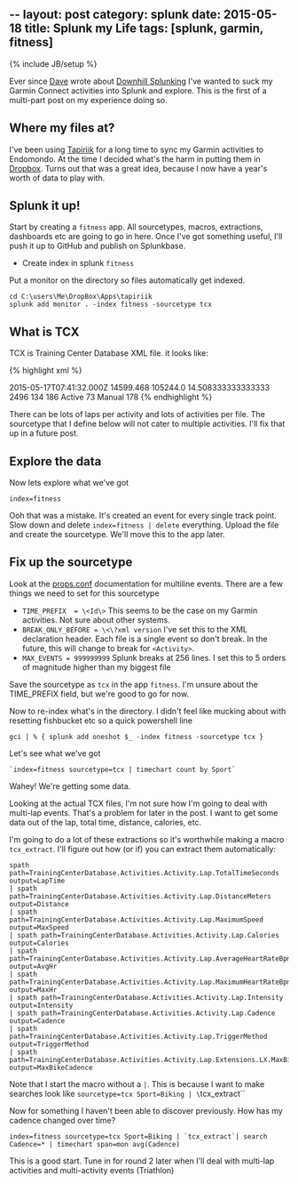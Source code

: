 --
layout: post
category: splunk
date: 2015-05-18
title: Splunk my Life
tags: [splunk, garmin, fitness]
---

{% include JB/setup %}

Ever since [Dave](http://blogs.splunk.com/author/dgreenwood/) wrote about [Downhill Splunking](http://blogs.splunk.com/2015/03/22/downhill-splunking-part-1/) I've wanted to suck my Garmin Connect activities into Splunk and explore.  This is the first of a multi-part post on my experience doing so.

## Where my files at?
I've been using [Tapiriik](https://tapiriik.com/) for a long time to sync my Garmin activities to Endomondo.  At the time I decided what's the harm in putting them in [Dropbox](http://dropbox.com).  Turns out that was a great idea, because I now have a year's worth of data to play with.


## Splunk it up!
Start by creating a `fitness` app.  All sourcetypes, macros, extractions, dashboards etc are going to go in here.  Once I've got something useful, I'll push it up to GitHub and publish on Splunkbase.

* Create index in splunk `fitness`

Put a monitor on the directory so files automatically get indexed.

    cd C:\users\Me\DropBox\Apps\tapiriik
    splunk add monitor . -index fitness -sourcetype tcx

## What is TCX

TCX is Training Center Database XML file.  it looks like:

{% highlight xml %}
<?xml version='1.0' encoding='UTF-8'?>
<TrainingCenterDatabase xmlns:xsi="http://www.w3.org/2001/XMLSchema-instance" xmlns:ns2="http://www.garmin.com/xmlschemas/UserProfile/v2" xmlns:tpx="http://www.garmin.com/xmlschemas/ActivityExtension/v2" xmlns:ns5="http://www.garmin.com/xmlschemas/ActivityGoals/v1" xmlns:ns4="http://www.garmin.com/xmlschemas/ProfileExtension/v1" xmlns="http://www.garmin.com/xmlschemas/TrainingCenterDatabase/v2">
  <Activities>
    <Activity Sport="Biking">
      <Id>2015-05-17T07:41:32.000Z</Id>
      <Lap StartTime="2015-05-17T07:41:32.000Z">
        <TotalTimeSeconds>14599.468</TotalTimeSeconds>
        <DistanceMeters>105244.0</DistanceMeters>
        <MaximumSpeed>14.508333333333333</MaximumSpeed>
        <Calories>2496</Calories>
        <AverageHeartRateBpm><Value>134</Value></AverageHeartRateBpm>
        <MaximumHeartRateBpm><Value>186</Value></MaximumHeartRateBpm>
        <Intensity>Active</Intensity>
        <Cadence>73</Cadence>
        <TriggerMethod>Manual</TriggerMethod>
        <Track>
            <!-- Kajillions of TrackPoints -->
        </Track>
        <Extensions>
          <LX xmlns="http://www.garmin.com/xmlschemas/ActivityExtension/v2">
            <MaxBikeCadence>178</MaxBikeCadence>
          </LX>
        </Extensions>
      </Lap>
    </Activity>
  </Activities>
</TrainingCenterDatabase>
{% endhighlight %}

There can be lots of laps per activity and lots of activities per file.  The sourcetype that I define below will not cater to multiple activities.  I'll fix that up in a future post.

## Explore the data

Now lets explore what we've got

    index=fitness

Ooh that was a mistake.  It's created an event for every single track point.  Slow down and delete `index=fitness | delete` everything.  Upload the file and create the sourcetype.  We'll move this to the app later.

## Fix up the sourcetype

Look at the [props.conf](http://docs.splunk.com/Documentation/Splunk/6.2.3/admin/Propsconf) documentation for multiline events.  There are a few things we need to set for this sourcetype

* `TIME_PREFIX  = \<Id\>` This seems to be the case on my Garmin activities.  Not sure about other systems.
* `BREAK_ONLY_BEFORE = \<\?xml version`  I've set this to the XML declaration header.  Each file is a single event so don't break.  In the future, this will change to break for `<Activity>`.
* `MAX_EVENTS = 999999999` Splunk breaks at 256 lines.  I set this to 5 orders of magnitude higher than my biggest file

Save the sourcetype as `tcx` in the app `fitness`.  I'm unsure about the TIME_PREFIX field, but we're good to go for now.

Now to re-index what's in the directory.  I didn't feel like mucking about with resetting fishbucket etc so a quick powershell line

    gci | % { splunk add oneshot $_ -index fitness -sourcetype tcx }

Let's see what we've got

    `index=fitness sourcetype=tcx | timechart count by Sport`

Wahey! We're getting some data.

Looking at the actual TCX files, I'm not sure how I'm going to deal with multi-lap events.  That's a problem for later in the post.  I want to get some data out of the lap, total time, distance, calories, etc.

I'm going to do a lot of these extractions so it's worthwhile making a macro `tcx_extract`.  I'll figure out how (or if) you can extract them automatically:

    spath path=TrainingCenterDatabase.Activities.Activity.Lap.TotalTimeSeconds output=LapTime
    | spath path=TrainingCenterDatabase.Activities.Activity.Lap.DistanceMeters output=Distance
    | spath path=TrainingCenterDatabase.Activities.Activity.Lap.MaximumSpeed output=MaxSpeed
    | spath path=TrainingCenterDatabase.Activities.Activity.Lap.Calories output=Calories
    | spath path=TrainingCenterDatabase.Activities.Activity.Lap.AverageHeartRateBpm.Value output=AvgHr
    | spath path=TrainingCenterDatabase.Activities.Activity.Lap.MaximumHeartRateBpm.Value output=MaxHr
    | spath path=TrainingCenterDatabase.Activities.Activity.Lap.Intensity output=Intensity
    | spath path=TrainingCenterDatabase.Activities.Activity.Lap.Cadence output=Cadence
    | spath path=TrainingCenterDatabase.Activities.Activity.Lap.TriggerMethod output=TriggerMethod
    | spath path=TrainingCenterDatabase.Activities.Activity.Lap.Extensions.LX.MaxBikeCadence output=MaxBikeCadence

Note that I start the macro without a `|`.  This is because I want to make searches look like `sourcetype=tcx Sport=Biking | \`tcx_extract\``

Now for something I haven't been able to discover previously.  How has my cadence changed over time?

    index=fitness sourcetype=tcx Sport=Biking | `tcx_extract`| search Cadence=* | timechart span=mon avg(Cadence)

This is a good start.  Tune in for round 2 later when I'll deal with multi-lap activities and multi-activity events (Triathlon)

